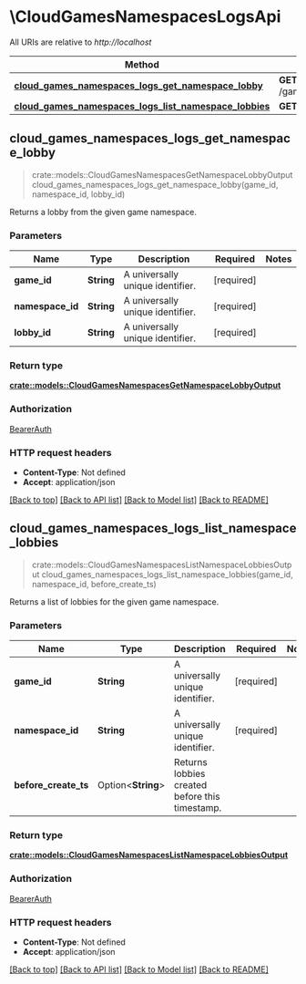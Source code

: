 # \CloudGamesNamespacesLogsApi

All URIs are relative to *http://localhost*

Method | HTTP request | Description
------------- | ------------- | -------------
[**cloud_games_namespaces_logs_get_namespace_lobby**](CloudGamesNamespacesLogsApi.md#cloud_games_namespaces_logs_get_namespace_lobby) | **GET** /games/{game_id}/namespaces/{namespace_id}/logs/lobbies/{lobby_id} | 
[**cloud_games_namespaces_logs_list_namespace_lobbies**](CloudGamesNamespacesLogsApi.md#cloud_games_namespaces_logs_list_namespace_lobbies) | **GET** /games/{game_id}/namespaces/{namespace_id}/logs/lobbies | 



## cloud_games_namespaces_logs_get_namespace_lobby

> crate::models::CloudGamesNamespacesGetNamespaceLobbyOutput cloud_games_namespaces_logs_get_namespace_lobby(game_id, namespace_id, lobby_id)


Returns a lobby from the given game namespace.

### Parameters


Name | Type | Description  | Required | Notes
------------- | ------------- | ------------- | ------------- | -------------
**game_id** | **String** | A universally unique identifier. | [required] |
**namespace_id** | **String** | A universally unique identifier. | [required] |
**lobby_id** | **String** | A universally unique identifier. | [required] |

### Return type

[**crate::models::CloudGamesNamespacesGetNamespaceLobbyOutput**](CloudGamesNamespacesGetNamespaceLobbyOutput.md)

### Authorization

[BearerAuth](../README.md#BearerAuth)

### HTTP request headers

- **Content-Type**: Not defined
- **Accept**: application/json

[[Back to top]](#) [[Back to API list]](../README.md#documentation-for-api-endpoints) [[Back to Model list]](../README.md#documentation-for-models) [[Back to README]](../README.md)


## cloud_games_namespaces_logs_list_namespace_lobbies

> crate::models::CloudGamesNamespacesListNamespaceLobbiesOutput cloud_games_namespaces_logs_list_namespace_lobbies(game_id, namespace_id, before_create_ts)


Returns a list of lobbies for the given game namespace.

### Parameters


Name | Type | Description  | Required | Notes
------------- | ------------- | ------------- | ------------- | -------------
**game_id** | **String** | A universally unique identifier. | [required] |
**namespace_id** | **String** | A universally unique identifier. | [required] |
**before_create_ts** | Option<**String**> | Returns lobbies created before this timestamp. |  |

### Return type

[**crate::models::CloudGamesNamespacesListNamespaceLobbiesOutput**](CloudGamesNamespacesListNamespaceLobbiesOutput.md)

### Authorization

[BearerAuth](../README.md#BearerAuth)

### HTTP request headers

- **Content-Type**: Not defined
- **Accept**: application/json

[[Back to top]](#) [[Back to API list]](../README.md#documentation-for-api-endpoints) [[Back to Model list]](../README.md#documentation-for-models) [[Back to README]](../README.md)

